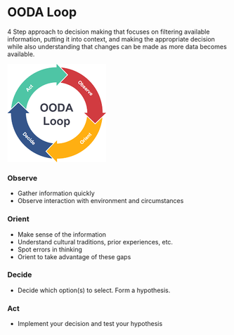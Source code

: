 # OODA Loop

4 Step approach to decision making that focuses on filtering available information, putting it into context, and making the appropriate decision while also understanding that changes can be made as more data becomes available.

![OODA Loop](./images/OODALoop.png)

### Observe

- Gather information quickly
- Observe interaction with environment and circumstances

### Orient

- Make sense of the information
- Understand cultural traditions, prior experiences, etc.
- Spot errors in thinking
- Orient to take advantage of these gaps

### Decide

- Decide which option(s) to select. Form a hypothesis.

### Act

- Implement your decision and test your hypothesis
